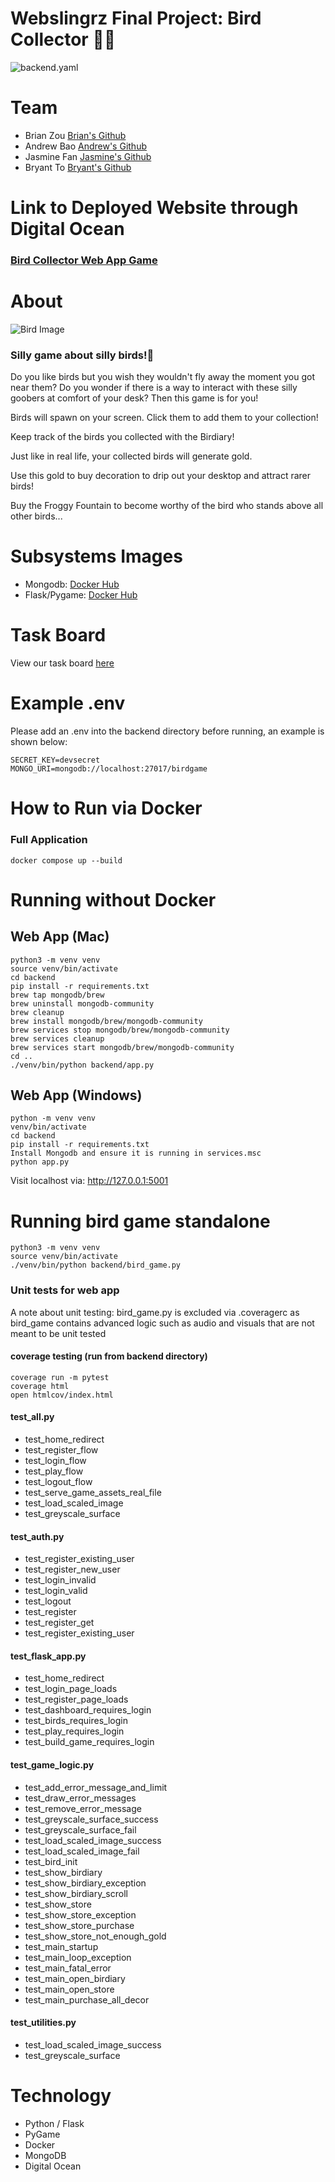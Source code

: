 # Webslingrz Final Project: Bird Collector 🐔🐔
![backend.yaml](https://github.com/software-students-spring2025/5-final-webslingrz/actions/workflows/backend.yml/badge.svg?event=pull_request)

# Team
* Brian Zou [Brian's Github](https://github.com/brianzou03)
* Andrew Bao [Andrew's Github](https://github.com/andrew-bao)
* Jasmine Fan [Jasmine's Github](https://github.com/jasmine7310)
* Bryant To [Bryant's Github](https://github.com/bryantto08)

# Link to Deployed Website through Digital Ocean
### [Bird Collector Web App Game](http://147.182.221.242:5001/login)

# About
![Bird Image](backend/static/hook.png)
### Silly game about silly birds!🐔
Do you like birds but you wish they wouldn't fly away the moment you got near them? Do you wonder if there is a way to interact with these silly goobers at comfort of your desk? Then this game is for you!  
  
Birds will spawn on your screen. Click them to add them to your collection!  
  
Keep track of the birds you collected with the Birdiary!  
  
Just like in real life, your collected birds will generate gold.  
  
Use this gold to buy decoration to drip out your desktop and attract rarer birds!  
  
Buy the Froggy Fountain to become worthy of the bird who stands above all other birds...  

# Subsystems Images
* Mongodb: [Docker Hub](https://hub.docker.com/_/mongo)
* Flask/Pygame: [Docker Hub](https://hub.docker.com/r/bt2181/webslingerz)

# Task Board
View our task board [here](https://github.com/orgs/software-students-spring2025/projects/234/views/2)

# Example .env
Please add an .env into the backend directory before running, an example is shown below:
```
SECRET_KEY=devsecret
MONGO_URI=mongodb://localhost:27017/birdgame
```

# How to Run via Docker
### Full Application
```
docker compose up --build
```
# Running without Docker
## Web App (Mac)
```
python3 -m venv venv
source venv/bin/activate 
cd backend
pip install -r requirements.txt
brew tap mongodb/brew
brew uninstall mongodb-community
brew cleanup
brew install mongodb/brew/mongodb-community
brew services stop mongodb/brew/mongodb-community
brew services cleanup
brew services start mongodb/brew/mongodb-community
cd ..
./venv/bin/python backend/app.py
```

## Web App (Windows)
```
python -m venv venv
venv/bin/activate 
cd backend
pip install -r requirements.txt
Install Mongodb and ensure it is running in services.msc
python app.py
```

Visit localhost via: http://127.0.0.1:5001

# Running bird game standalone
```
python3 -m venv venv
source venv/bin/activate 
./venv/bin/python backend/bird_game.py
```

### Unit tests for web app
A note about unit testing: bird_game.py is excluded via .coveragerc as bird_game contains advanced logic such as audio and visuals that are not meant to be unit tested
#### coverage testing (run from backend directory)
```
coverage run -m pytest
coverage html
open htmlcov/index.html
```

#### test_all.py
* test_home_redirect
* test_register_flow
* test_login_flow
* test_play_flow
* test_logout_flow
* test_serve_game_assets_real_file
* test_load_scaled_image
* test_greyscale_surface

#### test_auth.py
* test_register_existing_user
* test_register_new_user
* test_login_invalid
* test_login_valid
* test_logout
* test_register
* test_register_get
* test_register_existing_user

#### test_flask_app.py
* test_home_redirect
* test_login_page_loads
* test_register_page_loads
* test_dashboard_requires_login
* test_birds_requires_login
* test_play_requires_login
* test_build_game_requires_login

#### test_game_logic.py
* test_add_error_message_and_limit
* test_draw_error_messages
* test_remove_error_message
* test_greyscale_surface_success
* test_greyscale_surface_fail
* test_load_scaled_image_success
* test_load_scaled_image_fail
* test_bird_init
* test_show_birdiary
* test_show_birdiary_exception
* test_show_birdiary_scroll
* test_show_store
* test_show_store_exception
* test_show_store_purchase
* test_show_store_not_enough_gold
* test_main_startup
* test_main_loop_exception
* test_main_fatal_error
* test_main_open_birdiary
* test_main_open_store
* test_main_purchase_all_decor

#### test_utilities.py
* test_load_scaled_image_success
* test_greyscale_surface

# Technology
* Python / Flask
* PyGame
* Docker
* MongoDB
* Digital Ocean


